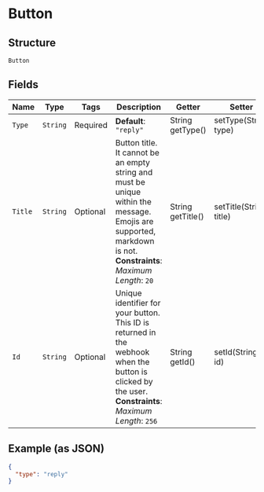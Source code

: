 
# Button

## Structure

`Button`

## Fields

| Name | Type | Tags | Description | Getter | Setter |
|  --- | --- | --- | --- | --- | --- |
| `Type` | `String` | Required | **Default**: `"reply"` | String getType() | setType(String type) |
| `Title` | `String` | Optional | Button title. It cannot be an empty string and must be unique within the message. Emojis are supported, markdown is not.<br>**Constraints**: *Maximum Length*: `20` | String getTitle() | setTitle(String title) |
| `Id` | `String` | Optional | Unique identifier for your button. This ID is returned in the webhook when the button is clicked by the user.<br>**Constraints**: *Maximum Length*: `256` | String getId() | setId(String id) |

## Example (as JSON)

```json
{
  "type": "reply"
}
```

